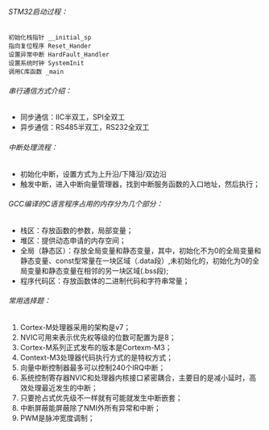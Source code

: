 ###### STM32启动过程：
	初始化栈指针 __initial_sp
	指向复位程序 Reset_Hander
	设置异常中断 HardFault_Handler
	设置系统时钟 SystemInit
	调用C库函数 _main

###### 串行通信方式介绍：
- 同步通信：IIC半双工，SPI全双工
- 异步通信：RS485半双工，RS232全双工

###### 中断处理流程：
- 初始化中断，设置方式为上升沿/下降沿/双边沿
- 触发中断，进入中断向量管理器，找到中断服务函数的入口地址，然后执行；

###### GCC编译的C语言程序占用的内存分为几个部分：
- 栈区：存放函数的参数，局部变量；
- 堆区：提供动态申请的内存空间；
- 全局（静态区）：存放全局变量和静态变量，其中，初始化不为0的全局变量和静态变量、const型常量在一块区域（.data段）,未初始化的，初始化为0的全局变量和静态变量在相邻的另一块区域(.bss段);
- 程序代码区：存放函数体的二进制代码和字符串常量；



###### 常用选择题：
1. Cortex-M处理器采用的架构是v7；
2. NVIC可用来表示优先权等级的位数可配置为是8；
3. Cortex-M系列正式发布的版本是Cortexm-M3；
4. Context-M3处理器代码执行方式的是特权方式；
5. 向量中断控制器最多可以控制240个IRQ中断；
6. 系统控制寄存器NVIC和处理器内核接口紧密耦合，主要目的是减小延时，高效处理最近发生的中断；
7. 只要抢占式优先级不一样就有可能就发生中断嵌套；
8. 中断屏蔽能屏蔽除了NMI外所有异常和中断；
9. PWM是脉冲宽度调制；
